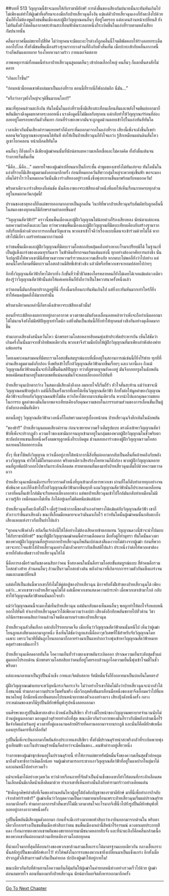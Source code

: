 ##บทที่ 513 วิญญาณนี้ข้าจะมอบให้กับราชาผียักษ์!
การดังขึ้นของเสียงกัมปนาทนั้นกะทันหันเกินไป ไม่เพียงแต่ทำให้ผู้เฒ่าที่เตรียมจะลงมือกับป๋ายเสี่ยวฉุนอึ้งงัน แม้แต่ตัวป๋ายเสี่ยวฉุนเองก็ยังตะลึงไปด้วย นั่นก็ยิ่งไม่ต้องพูดถึงชนพื้นเมืองและผู้ฝึกวิญญาณคนอื่นๆ ที่อยู่โดยรอบ แต่ละคนล้วนหน้าเปลี่ยนสี ยังไม่ทันตั้งตัวได้คลื่นอากาศสะท้านสะเทือนฟ้าดินระลอกหนึ่งก็ระเบิดขึ้นในแอ่งที่ราบตามหลังเสียงกัมปนาทนั้น

คลื่นอากาศนี้แผ่ขยายไปสี่ทิศ ไม่ว่าทุกคนจะมีตบะอะไรต่างก็ถูกคลื่นนี้โจมตีพัดหอบให้ร่างลอยกระเด็นออกไปไกล ทั้งยังมีชนพื้นเมืองสร้างฐานรากบางส่วนที่ถึงกับตัวสั่นเทิ้ม เมื่อปะทะเข้ากับคลื่นอากาศนี้ร่างก็พลันแตกทลาย ร้องโหยหวนรวดร้าว กายแตกจิตสลาย

ภาพเหตุการณ์ทั้งหมดนี้ทำเอาป๋ายเสี่ยวฉุนสูดลมเย็นๆ เข้าปอดเฮือกใหญ่ คนอื่นๆ ก็แตกตื่นสงสัยไม่คลาย

“เกิดอะไรขึ้น!”

“ก่อนหน้านี้ยอดเขาพังถล่มมาเป็นแอ่งที่ราบ ตอนนี้ที่ราบนี่ก็พังถล่มอีก นี่มัน...”

“หรือว่าอาวุธยิ่งใหญ่จะจุติขึ้นมาบนโลก!!”

ขณะที่ทุกคนล้วนตะลึงงัน ทันใดนั้นในแอ่งที่ราบซึ่งมีเสียงสะเทือนเลือนลั่นและพลังโจมตีแผ่ออกมาก็พลันมีแรงดึงดูดมหาศาลระลอกหนึ่ง แรงดึงดูดนี้ไม่มีผลกับทุกคน แต่กลับทำให้วิญญาณเร่ร่อนที่ล่องลอยอยู่โดยรอบพากันตัวสั่นเทา ก่อนที่ร่างของพวกมันจะถูกดูดม้วนตลบเข้าไปในแอ่งทันทีทันใด

เวลาเดียวกันนั้นเสียงคำรามแหบพร่าก็ดังกระหึ่มออกมาจากในแอ่งที่ราบ เสียงนี้เพิ่งจะดังขึ้นก็เขย่าคลอนจิตวิญญาณของทุกคนได้ทันที ต่อให้เป็นป๋ายเสี่ยวฉุนก็ยังใจแกว่ง รู้สึกเหมือนแผ่นดินสั่นไหวภูเขาโยกคลอน หน้าเผือดสีทันใด

คนอื่นๆ ก็ยิ่งตกใจ มีเพียงผู้เฒ่าคนนั้นที่นัยน์ตาเผยความเหลือเชื่อและไม่คาดคิด ทั้งยังตื่นเต้นจนร่างกายเริ่มสั่นเทิ้ม

“นี่คือ...นี่คือ...” ลมหายใจของผู้เฒ่าเปลี่ยนมาเป็นถี่กระชั้น คำพูดของเขายังไม่ทันเอ่ยจบ ทันใดนั้นในแอ่งที่ราบก็มีเสียงตูมตามดังออกมาอีกครั้ง ก่อนที่หมอกควันสีขาวกลุ่มใหญ่จะพวยพุ่งขึ้นฟ้า พอจะมองเห็นได้รำไรว่าในหมอกควันนั้นมีเงาร่างสีทองอยู่ร่างหนึ่งซึ่งพุ่งทะยานขึ้นมาพร้อมกับหมอกควัน!

พริบตาเดียวเงาร่างสีทองก็เด่นชัด นั่นคือเงาของจระเข้สีทองตัวหนึ่งที่เผยให้เห็นเรือนกายครบทุกส่วนอยู่ในหมอกควันกลุ่มนี้!

ปราณของธาตุทองก็ยิ่งแผ่ขยายออกมากลายเป็นลูกคลื่น วินาทีที่พวกป๋ายเสี่ยวฉุนรับสัมผัสกับลูกคลื่นนี้ ในสมองของทุกคนก็มีอักษรสามคำลอยขึ้นมา!

“วิญญาณสัตว์ฟ้า!!” คราวนี้ชนพื้นเมืองและผู้ฝึกวิญญาณไม่น้อยต่างก็ร้องเสียงหลง นัยน์ตาแต่ละคนเผยความบ้าคลั่งและละโมบ ทว่าพวกชนพื้นเมืองและผู้ฝึกวิญญาณที่มีตบะเทียบเคียงกับสร้างฐานรากกลับรีบหนีห่างด้วยอาการอกสั่นขวัญแขวน พวกเขาเข้าใจดีว่าเรื่องแบบนี้ตนจะเข้าร่วมด้วยไม่ได้ หากเข้าไปมีเอี่ยว ผลร้ายย่อมมากกว่าผลดี

ทว่าชนพื้นเมืองและผู้ฝึกวิญญาณที่มีตบะรวมโอสถกลับคลุ้มคลั่งอย่างหาอะไรมาเปรียบมิได้ ในฐานะที่เป็นผู้แข็งแกร่งของแดนทุรกันดาร ในฟ้าดินที่ยากจนแร้นแค้นแห่งนี้ ทุกอย่างต้องอาศัยการแย่งชิง นั่นจึงปลูกฝังให้พวกเขามีนิสัยขวนขวายความร่ำรวยและความเสี่ยงภัย หากตบะไม่พอก็ยังว่าไปอย่าง แต่ตอนนี้ใครก็ตามที่มีตบะรวมโอสถล้วนมีสิทธิ์เข้าช่วงชิง แล้วมีหรือที่พวกเขาจะยอมปล่อยไปง่ายๆ

อีกทั้งวิญญาณสัตว์ฟ้าก็หาได้ยากยิ่ง ถึงขั้นที่ว่าชั่วชีวิตของใครหลายคนก็ยังไม่เคยได้เจอแม้แต่ดวงเดียว ต้องรู้ว่าวิญญาณสัตว์ฟ้านั้นต่อให้แค่เคยเห็นก็ยังถือว่าเป็นโชควาสนาครั้งหนึ่งแล้ว

ทว่าตอนนี้มันกลับมาปรากฏอยู่ที่นี่ เรื่องนี้มาเยือนกะทันหันเกินไป แต่ยิ่งกะทันหันมากเท่าไหร่ก็ยิ่งทำให้คนคลุ้มคลั่งได้มากเท่านั้น

พริบตาเดียวคนเหล่านี้ก็ตรงดิ่งเข้าหาจระเข้สีทองตัวนั้น!

ตอนที่จระเข้สีทองเผยกายอยู่กลางอากาศ ดวงตาของมันยังคงเลื่อนลอยคล้ายว่าเพิ่งจะถือกำเนิดออกมาได้ไม่นานจึงยังไม่มีสติปัญญาเท่าใดนัก แต่ยิ่งมันเป็นเช่นนี้ก็ยิ่งทำให้ทุกคนช่วงชิงกันอย่างดุเดือดมากขึ้น

ท่ามกลางเสียงดังสนั่นหวั่นไหว นักพรตรวมโอสถหลายสิบคนพุ่งเข้าประหัตประหารกัน เห็นได้ชัดว่าเกินครึ่งในนั้นมาจากขั้วอิทธิพลเดียวกัน พวกเขาจึงร่วมมือบีบให้ผู้ฝึกวิญญาณที่มาเพียงลำพังต้องพ่ายแพ้ถอยร่น

โดยเฉพาะคนสามคนที่มีตบะรวมโอสถขั้นสมบูรณ์แบบที่เมื่ออยู่ในสถานการณ์เช่นนี้ก็ยิ่งไร้พ่าย ทุกที่ที่ผ่านเสียงตูมตามดังกึกก้อง ยิ่งขยับเข้าไปใกล้วิญญาณสัตว์ฟ้ามากขึ้นเรื่อยๆ และเวลานี้เอง ถึงแม้วิญญาณสัตว์ฟ้าตนนั้นจะยังไม่ฟื้นคืนสติปัญญา ทว่าสัญชาตญาณยังคงอยู่ มันจึงถอยกรูดในฉับพลัน ขอแค่มีคนเข้ามาอยู่ในขอบเขตที่แน่นอนมันก็จะหลบเลี่ยงออกไปทันที

ป๋ายเสี่ยวฉุนเบิกตากว้าง ในสมองมีเสียงดังอึงอล ลมหายใจก็เริ่มถี่รัว หัวใจสั่นสะท้าน แม้ว่าเขาจะมีวิญญาณคนฟ้าอยู่แล้ว แต่นี่ก็เป็นครั้งแรกที่เคยได้เห็นวิญญาณสัตว์ฟ้า อีกทั้งต่อให้มูลค่าของวิญญาณสัตว์ฟ้าจะเทียบกับวิญญาณคนฟ้าไม่ติด ทว่าก็หาได้ยากมากเช่นเดียวกัน หากนำไปแลกคุณความชอบในการรบ มูลค่าของมันก็มากพอจะเทียบเคียงกับคุณความชอบในการรบสามส่วนของการเลื่อนขั้นเป็นผู้บังคับกองหมื่นทีเดียว

ตอนนี้อยู่ๆ วิญญาณสัตว์ฟ้าดวงหนึ่งก็โผล่พรวดมาอยู่เบื้องหน้าตน ป๋ายเสี่ยวฉุนจึงฮึกเหิมในฉับพลัน

“ของข้า!!” ป๋ายเสี่ยวฉุนแผดเสียงคำราม ก่อนจะขยายความเร็วเต็มรูปแบบ ตรงดิ่งเข้าหาวิญญาณสัตว์ฟ้าที่เพิ่งจะปรากฏตัว ความเร็วของเขามีมากจนบุกเข้ามาอยู่ในกลุ่มของพวกผู้ฝึกวิญญาณในชั่วพริบตา สะบัดปลายแขนเสื้อหนึ่งครั้งลมพายุลูกหนึ่งก็ระเบิดตูม ม้วนตลบเอาร่างของผู้ฝึกวิญญาณรวมโอสถหลายคนให้ลอยกระเด็น

ทั้งๆ ที่เขาใช้พลังวิญญาณ ทว่าเมื่ออยู่ภายใต้หน้ากากนี้สิ่งที่แผ่ออกมากลับเป็นคลื่นที่คล้ายคลึงกับพลังดวงวิญญาณ ทำให้ไม่มีใครมองออก พริบตาเดียวเสียงร้องโหยหวนก็ดังก้อง พวกผู้ฝึกวิญญาณหลายคนที่ถูกพัดปลิวออกไปพากันกระอักเลือดสด สายตาตอนที่มองมายังป๋ายเสี่ยวฉุนเต็มไปด้วยความหวาดผวา

ป๋ายเสี่ยวฉุนเหมือนมังกรเกรี้ยวกราดตัวหนึ่งที่บุกเข้ามาสังหารพวกเขา ผ่านที่ใดก็ดับทำลายทุกอย่างจนพังพินาศ และก็ยิ่งเข้าไปใกล้วิญญาณสัตว์ฟ้ามากขึ้นทุกที แถมวิญญาณสัตว์ฟ้านั่นก็ประหลาดเหลือทน เวลาที่คนอื่นเข้าใกล้มันจะรีบหลบเลี่ยงออกห่าง แต่พอป๋ายเสี่ยวฉุนเข้าไปใกล้มันกลับทำเหมือนไม่มีความรู้สึก เหมือนมองไม่เห็น ถึงได้อยู่เฉยไม่คิดหนีแม้แต่น้อย

ป๋ายเสี่ยวฉุนทั้งตะลึงทั้งดีใจ เมื่อรู้ว่าหน้ากากนี้ของตัวเองอำพรางได้แม้แต่กับวิญญาณสัตว์ฟ้า เขาก็หัวเราะร่าขึ้นมาเสียงดัง ขณะที่เอื้อมมือหมายจะคว้ามันมาเก็บไว้ ทว่าทันใดนั้นผู้เฒ่าคนนั้นกลับตะเบ็งเสียงแหบแห้งราวกับเป็นบ้าไปแล้ว

“ทุกคนจงฟังคำสั่ง สกัดกั้นเจ้าลิงนี่ให้ได้อย่างไม่ต้องเสียดายข้าตอบแทน วิญญาณดวงนี้ข้าจะนำไปมอบให้กับราชาผียักษ์!” ขณะที่ผู้ฝึกวิญญาณเฒ่าคนนี้คำรามเดือดดาล มือทั้งคู่ก็ทำมุทรา ทันใดนั้นดวงตาของพวกผู้ฝึกวิญญาณที่อยู่รอบกายป๋ายเสี่ยวฉุนก็พลันเปล่งแสงสีแดงวาบไม่ต่างจากผู้เฒ่า ก่อนที่พวกเขาจะกระโจนเข้าใส่ป๋ายเสี่ยวฉุนอย่างไม่กลัวตายราวกับเสียสติไปแล้ว ประหนึ่งว่าต่อให้พวกเขาต้องตายก็ยังต้องขัดขวางป๋ายเสี่ยวฉุนให้ได้

นี่คือการลงมือร่วมกันของคนสิบกว่าคน ซึ่งสองคนในนั้นคือรวมโอสถขั้นสมบูรณ์แบบ สี่ห้าคนคือรวมโอสถช่วงท้าย ส่วนคนอื่นๆ ล้วนเป็นรวมโอสถช่วงต้น พลังอำนาจที่เกิดจากการรวมตัวกันแข็งแกร่งจนลมและเมฆเปลี่ยนสี

แต่ต่อให้เป็นเช่นนี้พวกเขาก็ยังไม่ใช่คู่ต่อสู้ของป๋ายเสี่ยวฉุน มิอาจยับยั้งฝีเท้าของป๋ายเสี่ยวฉุนได้ เพียงแต่ว่า...พวกเขาขวางป๋ายเสี่ยวฉุนไม่ได้ แต่เมื่อพวกเขาแสดงความบ้าระห่ำ เมื่อพวกเขาเข้ามาใกล้ กลับทำให้วิญญาณสัตว์ฟ้าตนนั้นตกใจกลัว

แม้ว่าวิญญาณตนนี้จะมองไม่เห็นป๋ายเสี่ยวฉุน แต่มันกลับมองเห็นคนอื่นๆ พอถูกทำให้ตกใจจึงหลบหนีออกไปทันที ทำเอาป๋ายเสี่ยวฉุนคว้าได้เพียงความว่างเปล่า เสียงดังอึกทึกพลันขยายไปทั่วด้าน วิชาอภินิหารของคนสิบกว่าคนล้วนโจมตีลงมาบนร่างของป๋ายเสี่ยวฉุน

ป๋ายเสี่ยวฉุนตัวสั่นเยือก แต่กลับไร้รอยบาดเจ็บ เมื่อเห็นว่าวิญญาณสัตว์ฟ้าตนนั้นหนีไป เห็นว่าผู้เฒ่าโยนลูกแสงสีชาดออกมาลูกหนึ่ง ซึ่งเห็นได้ชัดว่าลูกแสงนี้คืออาวุธวิเศษที่ใช้สำหรับจับวิญญาณโดยเฉพาะ เพราะวินาทีที่มันถูกโยนออกมาก็กลายร่างมาเป็นแหปากกว้างพุ่งเข้าหาวิญญาณสัตว์ฟ้าหมายคลุมร่างของมันเอาไว้

ป๋ายเสี่ยวฉุนเดือดดาลทันใด ไอความเย็นทั่วร่างของเขาพลันระเบิดออก ปราณความเย็นระดับสุดขั้วแผ่ตูมออกไปรอบด้าน นักพรตรวมโอสถสิบกว่าคนที่อยู่โดยรอบล้วนถูกไอความเย็นนี้พุ่งเข้าโจมตีในชั่วพริบตา

แต่ละคนกลายมาเป็นรูปปั้นน้ำแข็ง กายและจิตดับสลาย รัศมีหมื่นจั้งก็ยิ่งกลายมาเป็นบ่อเย็นโดยตรง!

ผู้ฝึกวิญญาณเฒ่าแทบจะขวัญหนีกระเจิดกระเจิง ไม่ว่าอย่างไรเขาก็คิดไม่ถึงว่าป๋ายเสี่ยวฉุนจะน่ากลัวได้ถึงขนาดนี้ ท่ามกลางความประหวั่นพรั่นพรึง เมื่อวิกฤตคับขันมาเยือนมือหนึ่งของเขาจึงเอื้อมคว้าไปที่แหขนาดใหญ่ อีกมือหนึ่งยกขึ้นตบลงไปบนหน้าผากของตัวเองอย่างแรง เสียงปุ้งดังหนึ่งครั้ง กลางกระหม่อมของเขาก็มีรูปปั้นผียักษ์ที่ผุพังรูปหนึ่งลอยออกมา

บนศีรษะของรูปปั้นมีเขาสองข้าง ผิวหนังเป็นสีเขียว ทั่วร่างมีใบหน้าของวิญญาณพยาบาทจำนวนนับไม่ถ้วนปูดนูนออกมา มองดูแล้วดุร้ายอย่างถึงที่สุด ขณะเดียวกันร่างกายของมันก็ราวกับมีพลังกล้ามเนื้อไร้ขีดจำกัดแฝงเร้นอยู่ ดวงตาทั้งคู่แดงฉานคล้ายผีร้ายที่คลานออกมาจากนรกภูมิ และนั่นก็คือผียักษ์เหนือแดนทุรกันดารที่เล่าลือกัน!

รูปปั้นนี้เพิ่งจะบินออกมาก็พลันส่องประกายแสงสีเขียว ทั้งยังมีปราณดุร้ายน่าสะพรึงกลัวที่ระเบิดพวยพุ่งสูงเทียมฟ้า และในปราณดุร้ายนั้นก็คล้ายว่าจะมีคลื่นของ...คนฟ้าดำรงอยู่เสี้ยวหนึ่ง

ร่างกายของผู้เฒ่าซุกซ่อนอยู่ในปราณดุร้ายนี้ ทำให้การแผ่ขยายรัศมีหมื่นจั้งของความเย็นสุดขั้วปกคลุมมาถึงตัวเขาช้ากว่าเดิมเล็กน้อย จนผู้เฒ่าสามารถกระชากเอาวิญญาณสัตว์ฟ้าที่อยู่ในแหปากใหญ่มาได้และเผ่นหนีไปอย่างรวดเร็ว

แม้จะหนีมาได้อย่างหวุดหวิด ทว่าด้วยเรือนกายที่จับตัวเป็นน้ำแข็งของเขาก็ทำให้ตอนที่กระอักเลือดสด ในเลือดนั้นมีเกล็ดน้ำแข็งติดมาด้วย ทำเอาเขาที่เห็นอย่างนั้นถึงกับคำรามกร้าวอย่างเคียดแค้น

“ข้าคือลูกศิษย์ลำดับที่เจ็ดของท่านหลันโหวผู้อยู่ใต้บังคับบัญชาของราชาผียักษ์ มาที่นี่เพื่อทำภารกิจลับ เจ้ากล้าทำร้ายข้า!!” ผู้เฒ่าเห็นว่าวิกฤตความเป็นความตายมาเยือนเพราะป๋ายเสี่ยวฉุนเริ่มแผ่ปราณดุร้ายออกมาอีกครั้ง ท่ามกลางอาการตัวสั่นเขาก็ไม่มีเวลามาสนใจอะไรมากจึงชี้นิ้วไปยังรูปปั้นผียักษ์ผุพังที่ลอยอยู่กลางอากาศหนึ่งครั้ง

รูปปั้นนี้พลันมีเสียงตูมดังออกมา ก่อนที่จะมีเงาร่างมากพอห้าสิบกว่าเงาบินออกมาจากด้านใน พริบตาเดียวก็กลายร่างเป็นชนพื้นเมืองห้าสิบกว่าตน ชนพื้นเมืองเหล่านี้สีหน้าไร้อารมณ์ ดวงตาเผยประกายสีแดง เรือนกายของพวกเขาพลันพองขยายกลายมามีขนาดหลายสิบจั้ง และที่น่าตะลึงก็คือคลื่นกล้ามเนื้อของพวกเขาที่แผ่ออกมาล้วนเทียบเคียงรวมโอสถทุกคน

ที่น่าตกใจมากที่สุดก็คือบนร่างของพวกเขาล้วนสวมเสื้อเกราะได้มาตรฐานแบบเดียวกัน กลางเสื้อเกราะนั้นสลักรูปปั้นของผียักษ์เอาไว้! ทำให้พลังในการรบของพวกเขายิ่งเปลี่ยนมาเป็นแข็งแกร่ง อีกทั้งเมื่อปรากฏตัวก็เข้ามารวมตัวกันเป็นค่ายกล ปกป้องผู้เฒ่าให้อยู่ภายใน!

ขณะเดียวกันกับที่ต้านทานไอความเย็นก็คุ้มกันให้ผู้เฒ่าในค่ายกลหนีห่างอย่างรวดเร็วไปด้วย ผู้เฒ่าผ่อนลมหายใจ ตอนที่มองมายังป๋ายเสี่ยวฉุน นัยน์ตาก็เผยจิตสังหารออกมาอีกครั้ง


------


[Go To Next Chapter]( ./136.md)